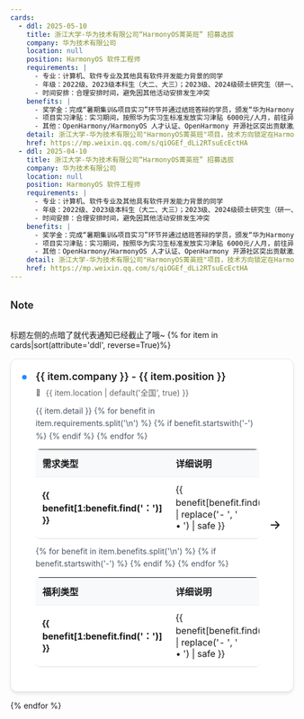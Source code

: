 ```yaml
---
cards:
  - ddl: 2025-05-10
    title: 浙江大学-华为技术有限公司“HarmonyOS菁英班” 招募选拔
    company: 华为技术有限公司
    location: null
    position: HarmonyOS 软件工程师
    requirements: |
      - 专业：计算机、软件专业及其他具有软件开发能力背景的同学
      - 年级：2022级、2023级本科生（大二、大三）；2023级、2024级硕士研究生（研一、研二）
      - 时间安排：合理安排时间，避免因其他活动安排发生冲突
    benefits: |
      - 奖学金：完成“暑期集训&项目实习”环节并通过结班答辩的学员，颁发“华为HarmonyOS菁英班结业证书”，并针对优秀学员颁发“华为HarmonyOS菁英班奖学金”。
      - 项目实习津贴：实习期间，按照华为实习生标准发放实习津贴 6000元/人月，前往异地（非学校所在地）实习额外提供 1000元/人月住宿补助。
      - 其他：OpenHarmony/HarmonyOS 人才认证、OpenHarmony 开源社区突出贡献激励、校招绿色通道等。
    detail: 浙江大学-华为技术有限公司"HarmonyOS菁英班"项目，技术方向锁定在HarmonyOS软件领域。入选学生将获得华为实习机会，参与HarmonyOS相关研发工作。
    href: https://mp.weixin.qq.com/s/qiOGEf_dLi2RTsuEcEctHA
  - ddl: 2025-04-10
    title: 浙江大学-华为技术有限公司“HarmonyOS菁英班” 招募选拔
    company: 华为技术有限公司
    location: null
    position: HarmonyOS 软件工程师
    requirements: |
      - 专业：计算机、软件专业及其他具有软件开发能力背景的同学
      - 年级：2022级、2023级本科生（大二、大三）；2023级、2024级硕士研究生（研一、研二）
      - 时间安排：合理安排时间，避免因其他活动安排发生冲突
    benefits: |
      - 奖学金：完成“暑期集训&项目实习”环节并通过结班答辩的学员，颁发“华为HarmonyOS菁英班结业证书”，并针对优秀学员颁发“华为HarmonyOS菁英班奖学金”。
      - 项目实习津贴：实习期间，按照华为实习生标准发放实习津贴 6000元/人月，前往异地（非学校所在地）实习额外提供 1000元/人月住宿补助。
      - 其他：OpenHarmony/HarmonyOS 人才认证、OpenHarmony 开源社区突出贡献激励、校招绿色通道等。
    detail: 浙江大学-华为技术有限公司"HarmonyOS菁英班"项目，技术方向锁定在HarmonyOS软件领域。入选学生将获得华为实习机会，参与HarmonyOS相关研发工作。
    href: https://mp.weixin.qq.com/s/qiOGEf_dLi2RTsuEcEctHA
---
```


<!-- 上面的 | 表示多行字符串，但不确保能够正常使用，请参考 https://www.cnblogs.com/didispace/p/12524194.html 尝试其他格式控制方法 -->

<!-- 下面的样式需要修改 -->
>[!NOTE]
> 标题左侧的点暗了就代表通知已经截止了哦~
{% for item in cards|sort(attribute='ddl', reverse=True)%}
<style>
/* 全局卡片样式 */
.card {
  position: relative;
  display: flex;
  gap: 16px;
  padding: 20px;
  border: 1px solid #e3e8ee;
  border-radius: 12px;
  margin: 16px auto;
  max-width: 800px;
  background: white;
  box-shadow: 0 4px 6px -1px rgba(0, 0, 0, 0.1);
  transition: all 0.3s ease;
  cursor: pointer;
}

.card:hover {
  transform: translateY(-2px);
  box-shadow: 0 10px 15px -3px rgba(0, 0, 0, 0.1);
}

/* 日期状态指示点 */
.card .dot {
  width: 8px;
  height: 8px;
  background: #1890ff;
  border-radius: 50%;
  margin-top: 8px; /* 与标题对齐 */
}

.card .dot.expired {
  width: 8px;
  height: 8px;
  background: #c5c6c7;
  border-radius: 50%;
  margin-top: 8px; /* 与标题对齐 */
}

/* 主要内容区域 */
.content {
  flex: 1;
  min-width: 0;
}

/* 标题样式 */
.title {
  font-size: 18px;
  font-weight: 600;
  color: #1a1a1a;
  margin-bottom: 8px;
  display: flex;
  align-items: center;
  gap: 8px;
}

/* 元信息样式 */
.meta {
  display: flex;
  gap: 12px;
  font-size: 14px;
  color: #666;
  margin-bottom: 12px;
}

.meta-item {
  display: flex;
  align-items: center;
  gap: 4px;
}

.meta-item img {
  width: 14px;
  height: 14px;
}

/* 详情描述 */
.description {
  font-size: 14px;
  color: #4a5568;
  line-height: 1.6;
  margin-bottom: 12px;
  display: -webkit-box;
  -webkit-line-clamp: 100;
  -webkit-box-orient: vertical;
  overflow: hidden;
}

/* 悬停箭头 */
.arrow {
  display: flex;
  align-items: center;
  transition: transform 0.3s ease;
}

.card:hover .arrow {
  transform: translateX(4px);
}

/* 响应式设计 */
@media (max-width: 640px) {
  .card {
    flex-direction: column;
    padding: 16px;
  }
  
  .meta {
    flex-wrap: wrap;
  }
  
  .title {
    font-size: 16px;
  }
}
.benefits-table {
  width: 100%;
  border-collapse: collapse;
  margin: 12px 0;
  background: #fff;
  border-radius: 8px;
  overflow: hidden;
  box-shadow: 0 1px 3px rgba(0,0,0,0.1);
}

.benefits-table th,
.benefits-table td {
  padding: 12px;
  text-align: left;
  border-bottom: 1px solid #f0f0f0;
}

.benefits-table th {
  background-color: #f8f9fa;
  font-weight: 600;
  color: #1a1a1a;
}
</style>
<div class='card' onclick="window.open('{{ item.href }}', '_blank')">
  <div class="dot"></div>
  <div class="content">
    <div class="title">
      {{ item.company }} - {{ item.position }}
    </div>
    <div class="meta">
      <span class="meta-item">
        <img src="../../index.assets/地点定位.png" alt="📍">
        {{ item.location | default('全国', true) }}
      </span>
      <span class="meta-item deadline" data-deadline="{{ item.ddl }}"></span>
    </div>
    <div class="description">
      {{ item.detail }}
      <table class="benefits-table">
          <thead>
            <tr>
              <th style="width:30%">需求类型</th>
              <th>详细说明</th>
            </tr>
          </thead>
          <tbody>
            {% for benefit in item.requirements.split('\n') %}
            {% if benefit.startswith('-') %}
            <tr>
              <td><strong>{{ benefit[1:benefit.find('：')] }}</strong></td>
              <td>{{ benefit[benefit.find('：')+1:] | replace('- ', '<br>• ') | safe }}</td>
            </tr>
            {% endif %}
            {% endfor %}
          </tbody>
        </table>
      <table class="benefits-table">
          <thead>
            <tr>
              <th style="width:30%">福利类型</th>
              <th>详细说明</th>
            </tr>
          </thead>
          <tbody>
            {% for benefit in item.benefits.split('\n') %}
            {% if benefit.startswith('-') %}
            <tr>
              <td><strong>{{ benefit[1:benefit.find('：')] }}</strong></td>
              <td>{{ benefit[benefit.find('：')+1:] | replace('- ', '<br>• ') | safe }}</td>
            </tr>
            {% endif %}
            {% endfor %}
          </tbody>
        </table>
    </div>
  </div>
  <div class="arrow">
    <a href="{{ item.href }}">
    <svg width="24" height="24" viewBox="0 0 24 24" fill="none" stroke="currentColor">
      <path d="M5 12H19M19 12L13 6M19 12L13 18" stroke-width="2" stroke-linecap="round"/>
    </svg>
    </a>
  </div>
</div>
{% endfor %}

